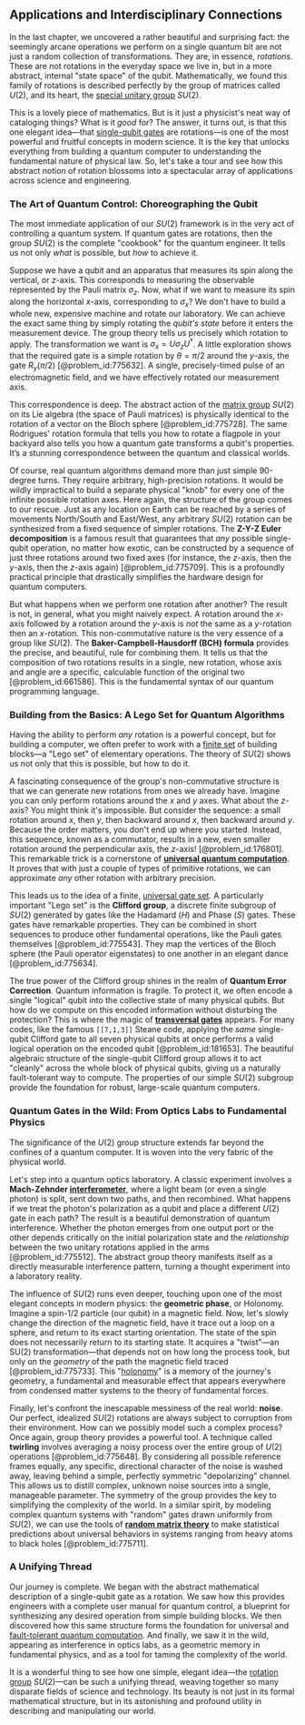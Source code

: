 ## Applications and Interdisciplinary Connections

In the last chapter, we uncovered a rather beautiful and surprising fact: the seemingly arcane operations we perform on a single quantum bit are not just a random collection of transformations. They are, in essence, *rotations*. These are not rotations in the everyday space we live in, but in a more abstract, internal "state space" of the qubit. Mathematically, we found this family of rotations is described perfectly by the group of matrices called $U(2)$, and its heart, the [special unitary group](@article_id:137651) $SU(2)$.

This is a lovely piece of mathematics. But is it just a physicist's neat way of cataloging things? What is it *good* for? The answer, it turns out, is that this one elegant idea—that [single-qubit gates](@article_id:145995) are rotations—is one of the most powerful and fruitful concepts in modern science. It is the key that unlocks everything from building a quantum computer to understanding the fundamental nature of physical law. So, let's take a tour and see how this abstract notion of rotation blossoms into a spectacular array of applications across science and engineering.

### The Art of Quantum Control: Choreographing the Qubit

The most immediate application of our $SU(2)$ framework is in the very act of controlling a quantum system. If quantum gates are rotations, then the group $SU(2)$ is the complete "cookbook" for the quantum engineer. It tells us not only *what* is possible, but *how* to achieve it.

Suppose we have a qubit and an apparatus that measures its spin along the vertical, or $z$-axis. This corresponds to measuring the observable represented by the Pauli matrix $\sigma_z$. Now, what if we want to measure its spin along the horizontal $x$-axis, corresponding to $\sigma_x$? We don't have to build a whole new, expensive machine and rotate our laboratory. We can achieve the exact same thing by simply rotating the *qubit's state* before it enters the measurement device. The group theory tells us precisely which rotation to apply. The transformation we want is $\sigma_x = U \sigma_z U^\dagger$. A little exploration shows that the required gate is a simple rotation by $\theta = \pi/2$ around the $y$-axis, the gate $R_y(\pi/2)$ [@problem_id:775632]. A single, precisely-timed pulse of an electromagnetic field, and we have effectively rotated our measurement axis.

This correspondence is deep. The abstract action of the [matrix group](@article_id:155708) $SU(2)$ on its Lie algebra (the space of Pauli matrices) is physically identical to the rotation of a vector on the Bloch sphere [@problem_id:775728]. The same Rodrigues' rotation formula that tells you how to rotate a flagpole in your backyard also tells you how a quantum gate transforms a qubit's properties. It’s a stunning correspondence between the quantum and classical worlds.

Of course, real quantum algorithms demand more than just simple 90-degree turns. They require arbitrary, high-precision rotations. It would be wildly impractical to build a separate physical "knob" for every one of the infinite possible rotation axes. Here again, the structure of the group comes to our rescue. Just as any location on Earth can be reached by a series of movements North/South and East/West, any arbitrary $SU(2)$ rotation can be synthesized from a fixed sequence of simpler rotations. The **Z-Y-Z Euler decomposition** is a famous result that guarantees that *any* possible single-qubit operation, no matter how exotic, can be constructed by a sequence of just three rotations around two fixed axes (for instance, the $z$-axis, then the $y$-axis, then the $z$-axis again) [@problem_id:775709]. This is a profoundly practical principle that drastically simplifies the hardware design for quantum computers.

But what happens when we perform one rotation after another? The result is not, in general, what you might naively expect. A rotation around the $x$-axis followed by a rotation around the $y$-axis is *not* the same as a $y$-rotation then an $x$-rotation. This non-commutative nature is the very essence of a group like $SU(2)$. The **Baker-Campbell-Hausdorff (BCH) formula** provides the precise, and beautiful, rule for combining them. It tells us that the composition of two rotations results in a single, new rotation, whose axis and angle are a specific, calculable function of the original two [@problem_id:661586]. This is the fundamental syntax of our quantum programming language.

### Building from the Basics: A Lego Set for Quantum Algorithms

Having the ability to perform *any* rotation is a powerful concept, but for building a computer, we often prefer to work with a [finite set](@article_id:151753) of building blocks—a "Lego set" of elementary operations. The theory of $SU(2)$ shows us not only that this is possible, but how to do it.

A fascinating consequence of the group's non-commutative structure is that we can generate new rotations from ones we already have. Imagine you can only perform rotations around the $x$ and $y$ axes. What about the $z$-axis? You might think it's impossible. But consider the sequence: a small rotation around $x$, then $y$, then backward around $x$, then backward around $y$. Because the order matters, you don't end up where you started. Instead, this sequence, known as a commutator, results in a new, even smaller rotation around the perpendicular axis, the $z$-axis! [@problem_id:176801]. This remarkable trick is a cornerstone of **[universal quantum computation](@article_id:136706)**. It proves that with just a couple of types of primitive rotations, we can approximate *any* other rotation with arbitrary precision.

This leads us to the idea of a finite, [universal gate set](@article_id:146965). A particularly important "Lego set" is the **Clifford group**, a discrete finite subgroup of $SU(2)$ generated by gates like the Hadamard $(H)$ and Phase $(S)$ gates. These gates have remarkable properties. They can be combined in short sequences to produce other fundamental operations, like the Pauli gates themselves [@problem_id:775543]. They map the vertices of the Bloch sphere (the Pauli operator eigenstates) to one another in an elegant dance [@problem_id:775634].

The true power of the Clifford group shines in the realm of **Quantum Error Correction**. Quantum information is fragile. To protect it, we often encode a single "logical" qubit into the collective state of many physical qubits. But how do we compute on this encoded information without disturbing the protection? This is where the magic of **[transversal gates](@article_id:146290)** appears. For many codes, like the famous `[[7,1,3]]` Steane code, applying the *same* single-qubit Clifford gate to all seven physical qubits at once performs a valid logical operation on the encoded qubit [@problem_id:181653]. The beautiful algebraic structure of the single-qubit Clifford group allows it to act "cleanly" across the whole block of physical qubits, giving us a naturally fault-tolerant way to compute. The properties of our simple $SU(2)$ subgroup provide the foundation for robust, large-scale quantum computers.

### Quantum Gates in the Wild: From Optics Labs to Fundamental Physics

The significance of the $U(2)$ group structure extends far beyond the confines of a quantum computer. It is woven into the very fabric of the physical world.

Let's step into a quantum optics laboratory. A classic experiment involves a **Mach-Zehnder [interferometer](@article_id:261290)**, where a light beam (or even a single photon) is split, sent down two paths, and then recombined. What happens if we treat the photon's polarization as a qubit and place a different $U(2)$ gate in each path? The result is a beautiful demonstration of quantum interference. Whether the photon emerges from one output port or the other depends critically on the initial polarization state and the *relationship* between the two unitary rotations applied in the arms [@problem_id:775512]. The abstract group theory manifests itself as a directly measurable interference pattern, turning a thought experiment into a laboratory reality.

The influence of $SU(2)$ runs even deeper, touching upon one of the most elegant concepts in modern physics: the **geometric phase**, or Holonomy. Imagine a spin-1/2 particle (our qubit) in a magnetic field. Now, let's slowly change the direction of the magnetic field, have it trace out a loop on a sphere, and return to its exact starting orientation. The state of the spin does not necessarily return to its starting state. It acquires a "twist"—an SU(2) transformation—that depends not on how long the process took, but only on the *geometry* of the path the magnetic field traced [@problem_id:775733]. This "[holonomy](@article_id:136557)" is a memory of the journey's geometry, a fundamental and measurable effect that appears everywhere from condensed matter systems to the theory of fundamental forces.

Finally, let's confront the inescapable messiness of the real world: **noise**. Our perfect, idealized $SU(2)$ rotations are always subject to corruption from their environment. How can we possibly model such a complex process? Once again, group theory provides a powerful tool. A technique called **twirling** involves averaging a noisy process over the entire group of $U(2)$ operations [@problem_id:775648]. By considering all possible reference frames equally, any specific, directional character of the noise is washed away, leaving behind a simple, perfectly symmetric "depolarizing" channel. This allows us to distill complex, unknown noise sources into a single, manageable parameter. The symmetry of the group provides the key to simplifying the complexity of the world. In a similar spirit, by modeling complex quantum systems with "random" gates drawn uniformly from $SU(2)$, we can use the tools of **[random matrix theory](@article_id:141759)** to make statistical predictions about universal behaviors in systems ranging from heavy atoms to black holes [@problem_id:775711].

### A Unifying Thread

Our journey is complete. We began with the abstract mathematical description of a single-qubit gate as a rotation. We saw how this provides engineers with a complete user manual for quantum control, a blueprint for synthesizing any desired operation from simple building blocks. We then discovered how this same structure forms the foundation for universal and [fault-tolerant quantum computation](@article_id:143776). And finally, we saw it in the wild, appearing as interference in optics labs, as a geometric memory in fundamental physics, and as a tool for taming the complexity of the world.

It is a wonderful thing to see how one simple, elegant idea—the [rotation group](@article_id:203918) $SU(2)$—can be such a unifying thread, weaving together so many disparate fields of science and technology. Its beauty is not just in its formal mathematical structure, but in its astonishing and profound utility in describing and manipulating our world.